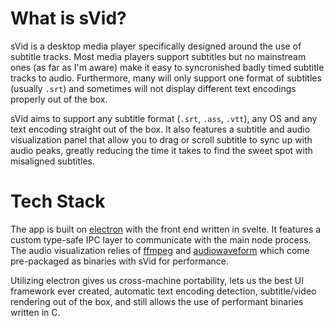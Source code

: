 # What is sVid?
sVid is a desktop media player specifically designed around the use of subtitle tracks. Most media players support subtitles but no mainstream ones (as far as I'm aware) make it easy to syncronished badly timed subtitle tracks to audio. Furthermore, many will only support one format of subtitles (usually `.srt`) and sometimes will not display different text encodings properly out of the box.

sVid aims to support any subtitle format (`.srt`, `.ass`, `.vtt`), any OS and any text encoding straight out of the box. It also features a subtitle and audio visualization panel that allow you to drag or scroll subtitle to sync up with audio peaks, greatly reducing the time it takes to find the sweet spot with misaligned subtitles.

# Tech Stack
The app is built on <a href="https://www.electronjs.org/" target="_blank" rel="noreferrer">electron</a> with the front end written in svelte. It features a custom type-safe IPC layer to communicate with the main node process. The audio visualization relies of <a href="https://ffmpeg.org/" target="_blank" rel="noreferrer">ffmpeg</a> and <a href="https://github.com/bbc/audiowaveform" target="_blank" rel="noreferrer">audiowaveform</a> which come pre-packaged as binaries with sVid for performance.

Utilizing electron gives us cross-machine portability, lets us the best UI framework ever created, automatic text encoding detection, subtitle/video rendering out of the box, and still allows the use of performant binaries written in C. 